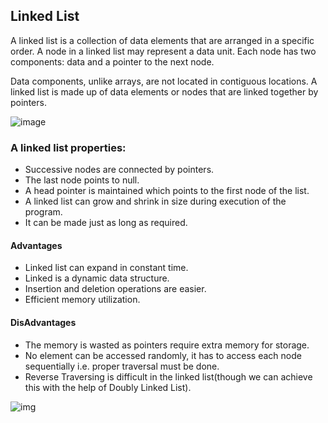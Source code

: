 ##  Linked List

A linked list is a collection of data elements that are arranged in a specific order. A node in a linked list may represent a data unit. Each node has two components: data and a pointer to the next node.

Data components, unlike arrays, are not located in contiguous locations. A linked list is made up of data elements or nodes that are linked together by pointers.

![image](http://4.bp.blogspot.com/-g1Ie09aoCkk/VAAh0aNx00I/AAAAAAAAATk/PbzrKimsP8U/s1600/linkedList1.png)


### A linked list properties:
- Successive nodes are connected by pointers.
- The last node points to null.
- A head pointer is maintained which points to the first node of the list.
- A linked list can grow and shrink in size during execution of the program.
- It can be made just as long as required.


#### Advantages
- Linked list can expand in constant time.
- Linked is a dynamic data structure.
- Insertion and deletion operations are easier.
- Efficient memory utilization.

#### DisAdvantages
- The memory is wasted as pointers require extra memory for storage.
- No element can be accessed randomly, it has to access each node sequentially i.e. proper traversal must be done.
- Reverse Traversing is difficult in the linked list(though we can achieve this with the help of Doubly Linked List).

![img](https://static.javatpoint.com/ds/images/ds-linked-list-implementation-stack.png)
